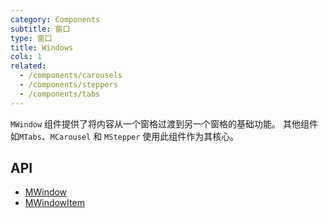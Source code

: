 ```yaml
---
category: Components
subtitle: 窗口
type: 窗口
title: Windows
cols: 1
related:
  - /components/carousels
  - /components/steppers
  - /components/tabs
---
```


`MWindow` 组件提供了将内容从一个窗格过渡到另一个窗格的基础功能。 其他组件如`MTabs`、`MCarousel` 和  `MStepper` 使用此组件作为其核心。

## API

- [MWindow](/docs/api/MWindow)
- [MWindowItem](/docs/api/MWindowItem)